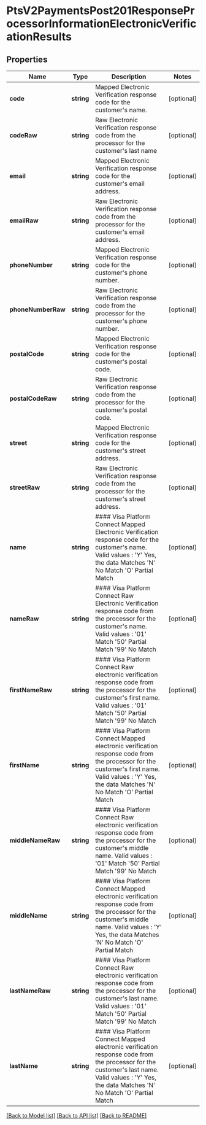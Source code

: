 # PtsV2PaymentsPost201ResponseProcessorInformationElectronicVerificationResults

## Properties
Name | Type | Description | Notes
------------ | ------------- | ------------- | -------------
**code** | **string** | Mapped Electronic Verification response code for the customer&#39;s name. | [optional] 
**codeRaw** | **string** | Raw Electronic Verification response code from the processor for the customer&#39;s last name | [optional] 
**email** | **string** | Mapped Electronic Verification response code for the customer&#39;s email address. | [optional] 
**emailRaw** | **string** | Raw Electronic Verification response code from the processor for the customer&#39;s email address. | [optional] 
**phoneNumber** | **string** | Mapped Electronic Verification response code for the customer&#39;s phone number. | [optional] 
**phoneNumberRaw** | **string** | Raw Electronic Verification response code from the processor for the customer&#39;s phone number. | [optional] 
**postalCode** | **string** | Mapped Electronic Verification response code for the customer&#39;s postal code. | [optional] 
**postalCodeRaw** | **string** | Raw Electronic Verification response code from the processor for the customer&#39;s postal code. | [optional] 
**street** | **string** | Mapped Electronic Verification response code for the customer&#39;s street address. | [optional] 
**streetRaw** | **string** | Raw Electronic Verification response code from the processor for the customer&#39;s street address. | [optional] 
**name** | **string** | #### Visa Platform Connect Mapped Electronic Verification response code for the customer&#39;s name.  Valid values :  &#39;Y&#39;   Yes, the data Matches &#39;N&#39;   No Match &#39;O&#39;   Partial Match | [optional] 
**nameRaw** | **string** | #### Visa Platform Connect Raw Electronic Verification response code from the processor for the customer&#39;s name.  Valid values :  &#39;01&#39;     Match &#39;50&#39;     Partial Match &#39;99&#39;     No Match | [optional] 
**firstNameRaw** | **string** | #### Visa Platform Connect Raw electronic verification response code from the processor for the customer&#39;s first name.  Valid values :  &#39;01&#39;     Match &#39;50&#39;     Partial Match &#39;99&#39;     No Match | [optional] 
**firstName** | **string** | #### Visa Platform Connect Mapped electronic verification response code from the processor for the customer&#39;s first name.  Valid values :  &#39;Y&#39;   Yes, the data Matches &#39;N&#39;   No Match &#39;O&#39;   Partial Match | [optional] 
**middleNameRaw** | **string** | #### Visa Platform Connect Raw electronic verification response code from the processor for the customer&#39;s middle name.  Valid values :  &#39;01&#39;     Match &#39;50&#39;     Partial Match &#39;99&#39;     No Match | [optional] 
**middleName** | **string** | #### Visa Platform Connect Mapped electronic verification response code from the processor for the customer&#39;s middle name.  Valid values :  &#39;Y&#39;   Yes, the data Matches &#39;N&#39;   No Match &#39;O&#39;   Partial Match | [optional] 
**lastNameRaw** | **string** | #### Visa Platform Connect Raw electronic verification response code from the processor for the customer&#39;s last name.  Valid values :  &#39;01&#39;     Match &#39;50&#39;     Partial Match &#39;99&#39;     No Match | [optional] 
**lastName** | **string** | #### Visa Platform Connect Mapped electronic verification response code from the processor for the customer&#39;s last name.  Valid values :  &#39;Y&#39;   Yes, the data Matches &#39;N&#39;   No Match &#39;O&#39;   Partial Match | [optional] 

[[Back to Model list]](../README.md#documentation-for-models) [[Back to API list]](../README.md#documentation-for-api-endpoints) [[Back to README]](../README.md)


